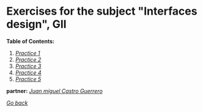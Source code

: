 # Exercises for the subject "Interfaces design", GII 


**Table of Contents:**

1. *[Practice 1](P1)*
2. *[Practice 2](P2)*
3. *[Practice 3](P3)*
4. *[Practice 4](P4)*
5. *[Practice 5](P5)*


**partner:** *[Juan miguel Castro Guerrero](https://github.com/JuanmiCG)*

*[Go back](../../../)*
